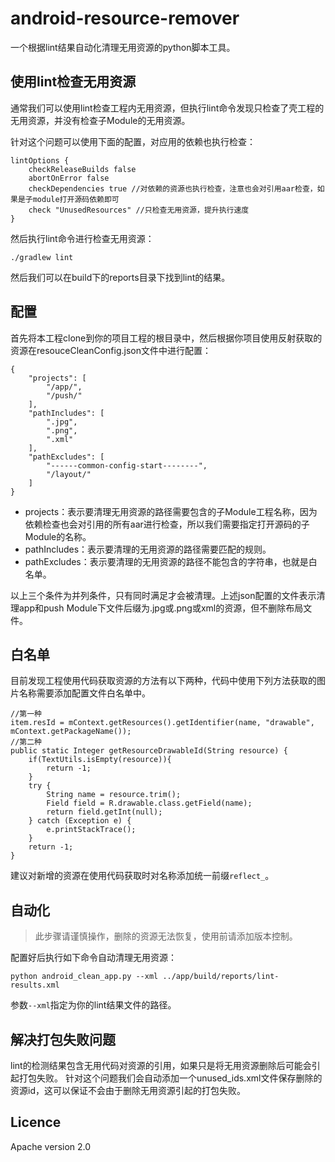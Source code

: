 
# android-resource-remover
一个根据lint结果自动化清理无用资源的python脚本工具。


## 使用lint检查无用资源
通常我们可以使用lint检查工程内无用资源，但执行lint命令发现只检查了壳工程的无用资源，并没有检查子Module的无用资源。

针对这个问题可以使用下面的配置，对应用的依赖也执行检查：
```
lintOptions {
    checkReleaseBuilds false
    abortOnError false
    checkDependencies true //对依赖的资源也执行检查，注意也会对引用aar检查，如果是子module打开源码依赖即可
    check "UnusedResources" //只检查无用资源，提升执行速度
}
```
然后执行lint命令进行检查无用资源：
```
./gradlew lint
```

然后我们可以在build下的reports目录下找到lint的结果。


## 配置

首先将本工程clone到你的项目工程的根目录中，然后根据你项目使用反射获取的资源在resouceCleanConfig.json文件中进行配置：
```
{
	"projects": [
		"/app/",
		"/push/"
	],
	"pathIncludes": [
		".jpg",
		".png",
		".xml"
	],
	"pathExcludes": [
		"------common-config-start--------",
		"/layout/"
	]
}

```
- projects：表示要清理无用资源的路径需要包含的子Module工程名称，因为依赖检查也会对引用的所有aar进行检查，所以我们需要指定打开源码的子Module的名称。
- pathIncludes：表示要清理的无用资源的路径需要匹配的规则。
- pathExcludes：表示要清理的无用资源的路径不能包含的字符串，也就是白名单。

以上三个条件为并列条件，只有同时满足才会被清理。上述json配置的文件表示清理app和push Module下文件后缀为.jpg或.png或xml的资源，但不删除布局文件。

## 白名单

目前发现工程使用代码获取资源的方法有以下两种，代码中使用下列方法获取的图片名称需要添加配置文件白名单中。
```
//第一种
item.resId = mContext.getResources().getIdentifier(name, "drawable", mContext.getPackageName());
//第二种
public static Integer getResourceDrawableId(String resource) {
    if(TextUtils.isEmpty(resource)){
        return -1;
    }
    try {
        String name = resource.trim();
        Field field = R.drawable.class.getField(name);
        return field.getInt(null);
    } catch (Exception e) {
        e.printStackTrace();
    }
    return -1;
}
```

建议对新增的资源在使用代码获取时对名称添加统一前缀`reflect_`。

## 自动化

> 此步骤请谨慎操作，删除的资源无法恢复，使用前请添加版本控制。

配置好后执行如下命令自动清理无用资源：
```
python android_clean_app.py --xml ../app/build/reports/lint-results.xml
```
参数`--xml`指定为你的lint结果文件的路径。


## 解决打包失败问题
lint的检测结果包含无用代码对资源的引用，如果只是将无用资源删除后可能会引起打包失败。
针对这个问题我们会自动添加一个unused_ids.xml文件保存删除的资源id，这可以保证不会由于删除无用资源引起的打包失败。


## Licence
Apache version 2.0
